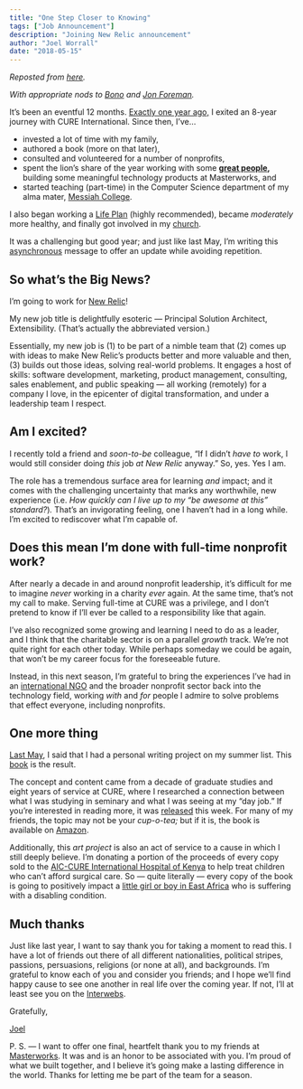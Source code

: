 ```yaml
---
title: "One Step Closer to Knowing"
tags: ["Job Announcement"]
description: "Joining New Relic announcement"
author: "Joel Worrall"
date: "2018-05-15"
---
```


_Reposted from [here](https://medium.com/@tangollama/one-step-closer-to-knowing-13cef1b04a61)._

_With appropriate nods to_ [_Bono_](https://open.spotify.com/album/2nPJlUlcyQ24e1VdayD6TT) _and_ [_Jon Foreman_](https://open.spotify.com/album/2tYHfMA2YY4FX8l0USqz82)_._

It’s been an eventful 12 months. [Exactly one year ago,](/@tangollama/tangollama-zoo-station-2017-34a46df6674a) I exited an 8-year journey with CURE International. Since then, I’ve…

- invested a lot of time with my family,
- authored a book (more on that later),
- consulted and volunteered for a number of nonprofits,
- spent the lion’s share of the year working with some [**great people**](https://masterworks.com/team/)**,** building some meaningful technology products at Masterworks, and
- started teaching (part-time) in the Computer Science department of my alma mater, [Messiah College](https://www.instagram.com/p/BfPZus-l2Go/).

I also began working a [Life Plan](https://www.clarity.guide/for-individuals/) (highly recommended), became _moderately_ more healthy, and finally got involved in my [church](https://lcbcchurch.com/harrisburg).

It was a challenging but good year; and just like last May, I’m writing this [asynchronous](https://overcast.fm/+L0YViJL3w) message to offer an update while avoiding repetition.

## So what’s the Big News?

I’m going to work for [New Relic](http://newrelic.com)!

My new job title is delightfully esoteric — Principal Solution Architect, Extensibility. (That’s actually the abbreviated version.)

Essentially, my new job is (1) to be part of a nimble team that (2) comes up with ideas to make New Relic’s products better and more valuable and then, (3) builds out those ideas, solving real-world problems. It engages a host of skills: software development, marketing, product management, consulting, sales enablement, and public speaking — all working (remotely) for a company I love, in the epicenter of digital transformation, and under a leadership team I respect.

## **Am I excited?**

I recently told a friend and _soon-to-be_ colleague, “If I didn’t _have to_ work, I would still consider doing _this_ job _at_ _New_ _Relic_ anyway.” So, yes. Yes I am.

The role has a tremendous surface area for learning _and_ impact; and it comes with the challenging uncertainty that marks any worthwhile, new experience (i.e. _How quickly can I live up to my “be awesome at this” standard?_)_._ That’s an invigorating feeling, one I haven’t had in a long while. I’m excited to rediscover what I’m capable of.

## Does this mean I’m done with full-time nonprofit work?

After nearly a decade in and around nonprofit leadership, it’s difficult for me to imagine _never_ working in a charity _ever_ again. At the same time, that’s not my call to make. Serving full-time at CURE was a privilege, and I don’t pretend to know if I’ll ever be called to a responsibility like that again.

I’ve also recognized some growing and learning I need to do as a leader, and I think that the charitable sector is on a parallel _growth_ track. We’re not quite right for each other today. While perhaps someday we could be again, that won’t be my career focus for the foreseeable future.

Instead, in this next season, I’m grateful to bring the experiences I’ve had in an [international NGO](https://en.wikipedia.org/wiki/International_non-governmental_organization) and the broader nonprofit sector back into the technology field, working _with_ and _for_ people I admire to solve problems that effect everyone, including nonprofits.

## One more thing

[Last May](/@tangollama/tangollama-zoo-station-2017-34a46df6674a), I said that I had a personal writing project on my summer list. This [book](https://www.amazon.com/dp/0692095667/) is the result.

The concept and content came from a decade of graduate studies and eight years of service at CURE, where I researched a connection between what I was studying in seminary and what I was seeing at my “day job.” If you’re interested in reading more, it was [released](http://ourgodishealer.com/release-announcement/) this week. For many of my friends, the topic may not be your _cup-o-tea;_ but if it is, the book is available on [Amazon](https://www.amazon.com/dp/0692095667/).

Additionally, this _art project_ is also an act of service to a cause in which I still deeply believe. I’m donating a portion of the proceeds of every copy sold to the [AIC-CURE International Hospital of Kenya](https://ourgodishealer.com/about-cure-kenya/) to help treat children who can’t afford surgical care. So — quite literally — every copy of the book is going to positively impact a [little girl or boy in East Africa](https://cure.org/curekids/search/?country=kenya) who is suffering with a disabling condition.

## Much thanks

Just like last year, I want to say thank you for taking a moment to read this. I have a lot of friends out there of all different nationalities, political stripes, passions, persuasions, religions (or none at all), and backgrounds. I’m grateful to know each of you and consider you friends; and I hope we’ll find happy cause to see one another in real life over the coming year. If not, I’ll at least see you on the [Interwebs](http://twitter.com/tangollama).

Gratefully,

[Joel](http://joelworrall.com)

P. S. — I want to offer one final, heartfelt thank you to my friends at [Masterworks](http://masterworks.com). It was and is an honor to be associated with you. I’m proud of what we built together, and I believe it’s going make a lasting difference in the world. Thanks for letting me be part of the team for a season.
